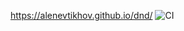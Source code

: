 https://alenevtikhov.github.io/dnd/
![CI](https://github.com/AlenEvtikhov/dnd/actions/workflows/main.yml/badge.svg)
